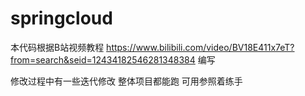 # springcloud

本代码根据B站视频教程
https://www.bilibili.com/video/BV18E411x7eT?from=search&seid=12434182546281348384
编写 

修改过程中有一些迭代修改 整体项目都能跑 可用参照着练手
